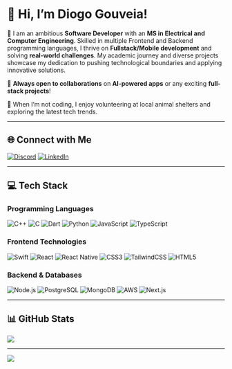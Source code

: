 # 👋 Hi, I’m Diogo Gouveia!  
🚀 I am an ambitious **Software Developer** with an **MS in Electrical and Computer Engineering**. Skilled in multiple Frontend and Backend programming languages, I thrive on **Fullstack/Mobile development** and solving **real-world challenges**. My academic journey and diverse projects showcase my dedication to pushing technological boundaries and applying innovative solutions.  

🌱 **Always open to collaborations** on **AI-powered apps** or any exciting **full-stack projects**!  

🐾 When I’m not coding, I enjoy volunteering at local animal shelters and exploring the latest tech trends.  

---

## 🌐 Connect with Me  
[![Discord](https://img.shields.io/badge/Discord-%237289DA.svg?style=for-the-badge&logo=discord&logoColor=white)](https://discord.gg/feguenex) [![LinkedIn](https://img.shields.io/badge/LinkedIn-%230077B5.svg?style=for-the-badge&logo=linkedin&logoColor=white)](https://www.linkedin.com/in/diogo-gouveia-812a20212/)  

---

## 💻 Tech Stack  
### **Programming Languages**  
![C++](https://img.shields.io/badge/C++-%2300599C.svg?style=for-the-badge&logo=c%2B%2B&logoColor=white)  ![C](https://img.shields.io/badge/C-%2300599C.svg?style=for-the-badge&logo=c&logoColor=white)  ![Dart](https://img.shields.io/badge/Dart-%230175C2.svg?style=for-the-badge&logo=dart&logoColor=white)  ![Python](https://img.shields.io/badge/Python-%233670A0.svg?style=for-the-badge&logo=python&logoColor=ffdd54)  ![JavaScript](https://img.shields.io/badge/JavaScript-%23323330.svg?style=for-the-badge&logo=javascript&logoColor=%23F7DF1E)  ![TypeScript](https://img.shields.io/badge/TypeScript-%23007ACC.svg?style=for-the-badge&logo=typescript&logoColor=white)  

### **Frontend Technologies**  
![Swift](https://img.shields.io/badge/Swift-%23FA7343.svg?style=for-the-badge&logo=swift&logoColor=white) ![React](https://img.shields.io/badge/React-%2320232a.svg?style=for-the-badge&logo=react&logoColor=%2361DAFB)  ![React Native](https://img.shields.io/badge/React_Native-%2320232a.svg?style=for-the-badge&logo=react&logoColor=%2361DAFB)  ![CSS3](https://img.shields.io/badge/CSS3-%231572B6.svg?style=for-the-badge&logo=css3&logoColor=white)  ![TailwindCSS](https://img.shields.io/badge/TailwindCSS-%2338B2AC.svg?style=for-the-badge&logo=tailwind-css&logoColor=white)  ![HTML5](https://img.shields.io/badge/HTML5-%23E34F26.svg?style=for-the-badge&logo=html5&logoColor=white)  

### **Backend & Databases**  
![Node.js](https://img.shields.io/badge/Node.js-6DA55F?style=for-the-badge&logo=node.js&logoColor=white)  ![PostgreSQL](https://img.shields.io/badge/PostgreSQL-%23316192.svg?style=for-the-badge&logo=postgresql&logoColor=white)  ![MongoDB](https://img.shields.io/badge/MongoDB-%234ea94b.svg?style=for-the-badge&logo=mongodb&logoColor=white)  ![AWS](https://img.shields.io/badge/AWS-%23FF9900.svg?style=for-the-badge&logo=amazon-aws&logoColor=white)  ![Next.js](https://img.shields.io/badge/Next.js-black?style=for-the-badge&logo=next.js&logoColor=white)  

---

## 📊 GitHub Stats  
![](https://github-readme-stats.vercel.app/api/top-langs/?username=DiogoSGouveia&theme=dark&hide_border=false&include_all_commits=false&count_private=false&layout=compact)  

---
<!-- 
### ✍️ Random Dev Quote  
![](https://quotes-github-readme.vercel.app/api?type=horizontal&theme=dark)  

---
-->

[![](https://visitcount.itsvg.in/api?id=DiogoSGouveia&icon=0&color=6)](https://visitcount.itsvg.in)  


